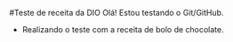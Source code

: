 #Teste de receita da DIO
Olá! Estou testando o Git/GitHub.

- Realizando o teste com a receita de bolo de chocolate. 
